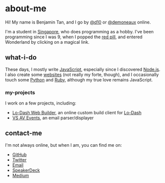 # about-me

Hi! My name is Benjamin Tan, and I go by [@d10](https://github.com/d10)
or [@demoneaux](https://twitter.com/demoneaux) online.

I'm a student in [Singapore](http://en.wikipedia.org/wiki/Singapore),
who does programming as a hobby. I've been programming since I was 9,
when I popped the [red pill](http://en.wikipedia.org/wiki/Red_pill),
and entered Wonderland by clicking on a magical link.

## what-i-do

These days, I mostly write [JavaScript](https://developer.mozilla.org/en/docs/Web/JavaScript),
especially since I discovered [Node.js](http://nodejs.org/).
I also create some [websites](http://nixtuts.info/) (not really my forte, though),
and I occasionally touch some [Python](https://www.python.org/) and
[Ruby](https://www.ruby-lang.org/en/), although my true love remains JavaScript.

### my-projects

I work on a few projects, including:

 * [Lo-Dash Web Builder](https://github.com/d10/lodash-webbuilder),
   an online custom build client for [Lo-Dash](http://lodash.com/)
 * [VS AV Events](https://github.com/d10/vsavevents),
   an email parser/displayer

## contact-me

I'm not always online, but when I am, you can find me on:

 * [GitHub](https://github.com/d10)
 * [Twitter](https://twitter.com/demoneaux)
 * [Email](mailto:demoneaux@gmail.com)
 * [SpeakerDeck](https://speakerdeck.com/d10)
 * [Medium](https://medium.com/@demoneaux)
